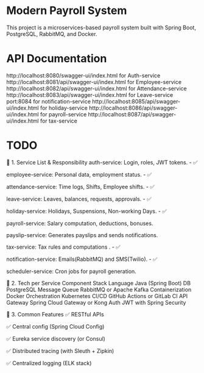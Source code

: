 # Modern Payroll System

This project is a microservices-based payroll system built with Spring Boot, PostgreSQL, RabbitMQ, and Docker.

# API Documentation
http://localhost:8080/swagger-ui/index.html for Auth-service
http://localhost:8081/api/swagger-ui/index.html for Employee-service
http://localhost:8082/api/swagger-ui/index.html for Attendance-service
http://localhost:8083/api/swagger-ui/index.html for Leave-service
port:8084 for notification-service
http://localhost:8085/api/swagger-ui/index.html for holiday-service
http://localhost:8086/api/swagger-ui/index.html for payroll-service
http://localhost:8087/api/swagger-ui/index.html for tax-service

# TODO

🔹 1. Service List & Responsibility
auth-service: Login, roles, JWT tokens. - ✅

employee-service: Personal data, employment status. - ✅

attendance-service: Time logs, Shifts, Employee shifts. - ✅

leave-service: Leaves, balances, requests, approvals. - ✅

holiday-service: Holidays, Suspensions, Non-working Days. - ✅ 

payroll-service: Salary computation, deductions, bonuses.

payslip-service: Generates payslips and sends notifications.

tax-service: Tax rules and computations . - ✅

notification-service: Emails(RabbitMQ) and SMS(Twilio). - ✅

scheduler-service: Cron jobs for payroll generation.

🔹 2. Tech per Service
Component	        Stack
Language	        Java (Spring Boot)
DB	                PostgreSQL
Message Queue	    RabbitMQ or Apache Kafka
Containerization	Docker
Orchestration	    Kubernetes
CI/CD	            GitHub Actions or GitLab CI
API Gateway	        Spring Cloud Gateway or Kong
Auth	            JWT with Spring Security

🔹 3. Common Features
✅ RESTful APIs

✅ Central config (Spring Cloud Config)

✅ Eureka service discovery (or Consul)

✅ Distributed tracing (with Sleuth + Zipkin)

✅ Centralized logging (ELK stack)


